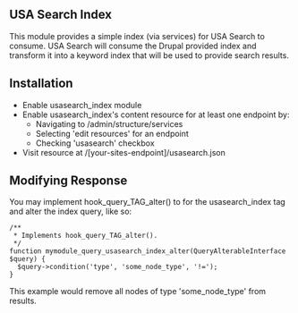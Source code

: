 USA Search Index
---------------------

This module provides a simple index (via services) for USA Search to consume.
USA Search will consume the Drupal provided index and transform it into a
keyword index that will be used to provide search results.

Installation
---------------------

* Enable usasearch_index module
* Enable usasearch_index's content resource for at least one endpoint by:
    * Navigating to /admin/structure/services
    * Selecting 'edit resources' for an endpoint
    * Checking 'usasearch' checkbox
* Visit resource at /[your-sites-endpoint]/usasearch.json

Modifying Response
---------------------

You may implement hook_query_TAG_alter() to for the usasearch_index tag
and alter the index query, like so:

````
/**
 * Implements hook_query_TAG_alter().
 */
function mymodule_query_usasearch_index_alter(QueryAlterableInterface $query) {
  $query->condition('type', 'some_node_type', '!=');
}

````

This example would remove all nodes of type 'some_node_type' from results.

